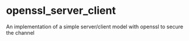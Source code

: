 # openssl_server_client
An implementation of a simple server/client model with openssl to secure the channel

